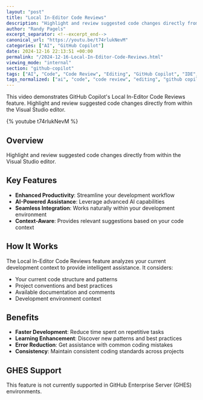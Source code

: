 ```yaml
---
layout: "post"
title: "Local In-Editor Code Reviews"
description: "Highlight and review suggested code changes directly from within the Visual Studio editor."
author: "Randy Pagels"
excerpt_separator: <!--excerpt_end-->
canonical_url: "https://youtu.be/t74rlukNevM"
categories: ["AI", "GitHub Copilot"]
date: 2024-12-16 22:13:51 +00:00
permalink: "/2024-12-16-Local-In-Editor-Code-Reviews.html"
viewing_mode: "internal"
section: "github-copilot"
tags: ["AI", "Code", "Code Review", "Editing", "GitHub Copilot", "IDE", "Videos"]
tags_normalized: ["ai", "code", "code review", "editing", "github copilot", "ide", "videos"]
---
```


This video demonstrates GitHub Copilot's Local In-Editor Code Reviews feature. Highlight and review suggested code changes directly from within the Visual Studio editor.<!--excerpt_end-->

{% youtube t74rlukNevM %}

## Overview

Highlight and review suggested code changes directly from within the Visual Studio editor.

## Key Features

- **Enhanced Productivity**: Streamline your development workflow
- **AI-Powered Assistance**: Leverage advanced AI capabilities
- **Seamless Integration**: Works naturally within your development environment
- **Context-Aware**: Provides relevant suggestions based on your code context

## How It Works

The Local In-Editor Code Reviews feature analyzes your current development context to provide intelligent assistance. It considers:

- Your current code structure and patterns
- Project conventions and best practices
- Available documentation and comments
- Development environment context

## Benefits

- **Faster Development**: Reduce time spent on repetitive tasks
- **Learning Enhancement**: Discover new patterns and best practices
- **Error Reduction**: Get assistance with common coding mistakes
- **Consistency**: Maintain consistent coding standards across projects

## GHES Support

This feature is not currently supported in GitHub Enterprise Server (GHES) environments.
